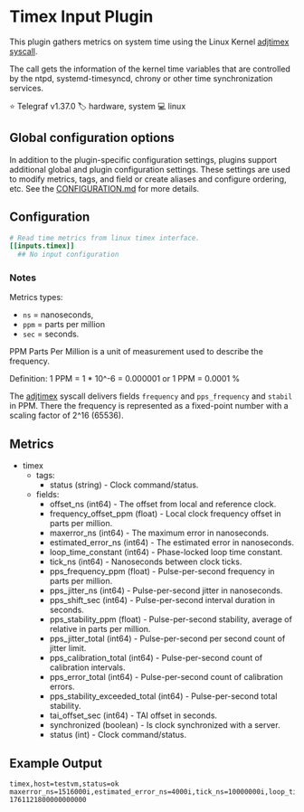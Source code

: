 # Timex Input Plugin

This plugin gathers metrics on system time using the Linux Kernel [adjtimex syscall][timex].

The call gets the information of the kernel time variables that are controlled
by the ntpd, systemd-timesyncd, chrony or other time synchronization services.

⭐ Telegraf v1.37.0
🏷️ hardware, system
💻 linux

[timex]: https://man7.org/linux/man-pages/man2/adjtimex.2.html

## Global configuration options <!-- @/docs/includes/plugin_config.md -->

In addition to the plugin-specific configuration settings, plugins support
additional global and plugin configuration settings. These settings are used to
modify metrics, tags, and field or create aliases and configure ordering, etc.
See the [CONFIGURATION.md][CONFIGURATION.md] for more details.

[CONFIGURATION.md]: ../../../docs/CONFIGURATION.md#plugins

## Configuration

```toml @sample.conf
# Read time metrics from linux timex interface.
[[inputs.timex]]
  ## No input configuration
```

### Notes

Metrics types:
- `ns` = nanoseconds,
- `ppm` = parts per million
- `sec` = seconds.

PPM Parts Per Million is a unit of measurement used to describe the frequency.

Definition:
1 PPM = 1 * 10^-6 = 0.000001
or
1 PPM = 0.0001 %

The [adjtimex](https://man7.org/linux/man-pages/man2/adjtimex.2.html#NOTES) syscall delivers fields `frequency` and `pps_frequency` and `stabil` in PPM.
There the frequency is represented as a fixed-point number with a scaling factor of 2^16 (65536).


## Metrics

- timex
  - tags:
    - status (string) - Clock command/status.
  - fields:
    - offset_ns (int64) - The offset from local and reference clock.
    - frequency_offset_ppm (float) - Local clock frequency offset in parts per million.
    - maxerror_ns (int64) - The maximum error in nanoseconds.
    - estimated_error_ns (int64) - The estimated error in nanoseconds.
    - loop_time_constant (int64) - Phase-locked loop time constant.
    - tick_ns (int64) - Nanoseconds between clock ticks.
    - pps_frequency_ppm (float) - Pulse-per-second frequency in parts per million.
    - pps_jitter_ns (int64) - Pulse-per-second jitter in nanoseconds.
    - pps_shift_sec (int64) - Pulse-per-second interval duration in
    seconds.
    - pps_stability_ppm (float) - Pulse-per-second stability, average of
    relative in parts per million.
    - pps_jitter_total (int64) - Pulse-per-second per second count of jitter
    limit.
    - pps_calibration_total (int64) - Pulse-per-second count of calibration
    intervals.
    - pps_error_total (int64) - Pulse-per-second count of calibration errors.
    - pps_stability_exceeded_total (int64) - Pulse-per-second total stability.
    - tai_offset_sec (int64) - TAI offset in seconds.
    - synchronized (boolean) - Is clock synchronized with a server.
    - status (int) - Clock command/status.

## Example Output

```text
timex,host=testvm,status=ok maxerror_ns=1516000i,estimated_error_ns=4000i,tick_ns=10000000i,loop_time_constant=2i,pps_jitter_total=0i,synchronized=true,offset_ns=0i,frequency_offset_ppm=55.05543,pps_shift_sec=0i,pps_stability_ppm=0,tai_offset_sec=37i,status=0i,pps_frequency_ppm=0,pps_jitter_ns=0i,pps_calibration_total=0i,pps_error_total=0i,pps_stability_exceeded_total=0i 1761121800000000000
```
